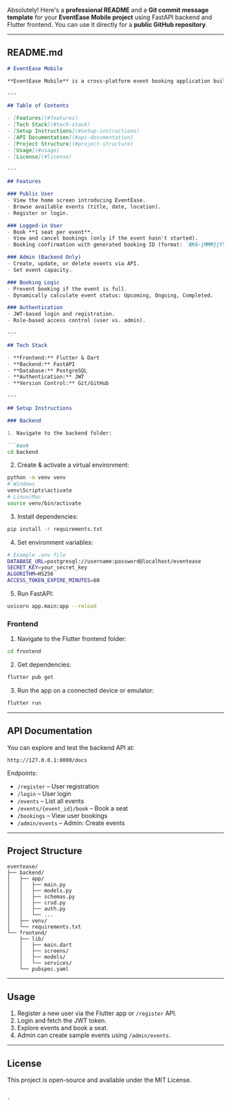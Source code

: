 Absolutely! Here's a **professional README** and a **Git commit message template** for your **EventEase Mobile project** using FastAPI backend and Flutter frontend. You can use it directly for a **public GitHub repository**.

---

## README.md

````markdown
# EventEase Mobile

**EventEase Mobile** is a cross-platform event booking application built with **Flutter & Dart** for the frontend and **FastAPI + PostgreSQL** for the backend. It allows users to explore events, book tickets, and view their bookings. Admins can manage events via the backend API.

---

## Table of Contents

- [Features](#features)
- [Tech Stack](#tech-stack)
- [Setup Instructions](#setup-instructions)
- [API Documentation](#api-documentation)
- [Project Structure](#project-structure)
- [Usage](#usage)
- [License](#license)

---

## Features

### Public User
- View the home screen introducing EventEase.
- Browse available events (title, date, location).
- Register or login.

### Logged-in User
- Book **1 seat per event**.
- View and cancel bookings (only if the event hasn't started).
- Booking confirmation with generated booking ID (format: `BKG-[MMM][YYYY]-[Random3]`).

### Admin (Backend Only)
- Create, update, or delete events via API.
- Set event capacity.

### Booking Logic
- Prevent booking if the event is full.
- Dynamically calculate event status: Upcoming, Ongoing, Completed.

### Authentication
- JWT-based login and registration.
- Role-based access control (user vs. admin).

---

## Tech Stack

- **Frontend:** Flutter & Dart
- **Backend:** FastAPI
- **Database:** PostgreSQL
- **Authentication:** JWT
- **Version Control:** Git/GitHub

---

## Setup Instructions

### Backend

1. Navigate to the backend folder:

```bash
cd backend
````

2. Create & activate a virtual environment:

```bash
python -m venv venv
# Windows
venv\Scripts\activate
# Linux/Mac
source venv/bin/activate
```

3. Install dependencies:

```bash
pip install -r requirements.txt
```

4. Set environment variables:

```bash
# Example .env file
DATABASE_URL=postgresql://username:password@localhost/eventease
SECRET_KEY=your_secret_key
ALGORITHM=HS256
ACCESS_TOKEN_EXPIRE_MINUTES=60
```

5. Run FastAPI:

```bash
uvicorn app.main:app --reload
```

### Frontend

1. Navigate to the Flutter frontend folder:

```bash
cd frontend
```

2. Get dependencies:

```bash
flutter pub get
```

3. Run the app on a connected device or emulator:

```bash
flutter run
```

---

## API Documentation

You can explore and test the backend API at:

```
http://127.0.0.1:8000/docs
```

Endpoints:

* `/register` – User registration
* `/login` – User login
* `/events` – List all events
* `/events/{event_id}/book` – Book a seat
* `/bookings` – View user bookings
* `/admin/events` – Admin: Create events

---

## Project Structure

```
eventease/
├── backend/
│   ├── app/
│   │   ├── main.py
│   │   ├── models.py
│   │   ├── schemas.py
│   │   ├── crud.py
│   │   ├── auth.py
│   │   └── ...
│   ├── venv/
│   └── requirements.txt
└── frontend/
    ├── lib/
    │   ├── main.dart
    │   ├── screens/
    │   ├── models/
    │   └── services/
    └── pubspec.yaml
```

---

## Usage

1. Register a new user via the Flutter app or `/register` API.
2. Login and fetch the JWT token.
3. Explore events and book a seat.
4. Admin can create sample events using `/admin/events`.

---

## License

This project is open-source and available under the MIT License.

```

-
